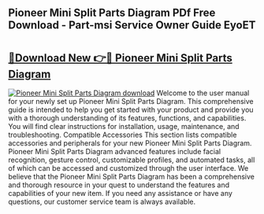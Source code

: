 ## Pioneer Mini Split Parts Diagram PDf Free Download - Part-msi Service Owner Guide EyoET

# <h2><a href="http://dfhmr9.blite.top/?on=Pioneer+Mini+Split+Parts+Diagram">🔗Download New 👉🔴 Pioneer Mini Split Parts Diagram</a></h2>

[![Pioneer Mini Split Parts Diagram download](https://i.imgur.com/lujVjoI.png)](http://dfhmr9.blite.top/?on=Pioneer+Mini+Split+Parts+Diagram)
Welcome to the user manual for your newly set up Pioneer Mini Split Parts Diagram. This comprehensive guide is intended to help you get started with your product and provide you with a thorough understanding of its features, functions, and capabilities. You will find clear instructions for installation, usage, maintenance, and troubleshooting. Compatible Accessories This section lists compatible accessories and peripherals for your new Pioneer Mini Split Parts Diagram. Pioneer Mini Split Parts Diagram advanced features include facial recognition, gesture control, customizable profiles, and automated tasks, all of which can be accessed and customized through the user interface. We believe that the Pioneer Mini Split Parts Diagram has been a comprehensive and thorough resource in your quest to understand the features and capabilities of your new item. If you need any assistance or have any questions, our customer service team is always available.
